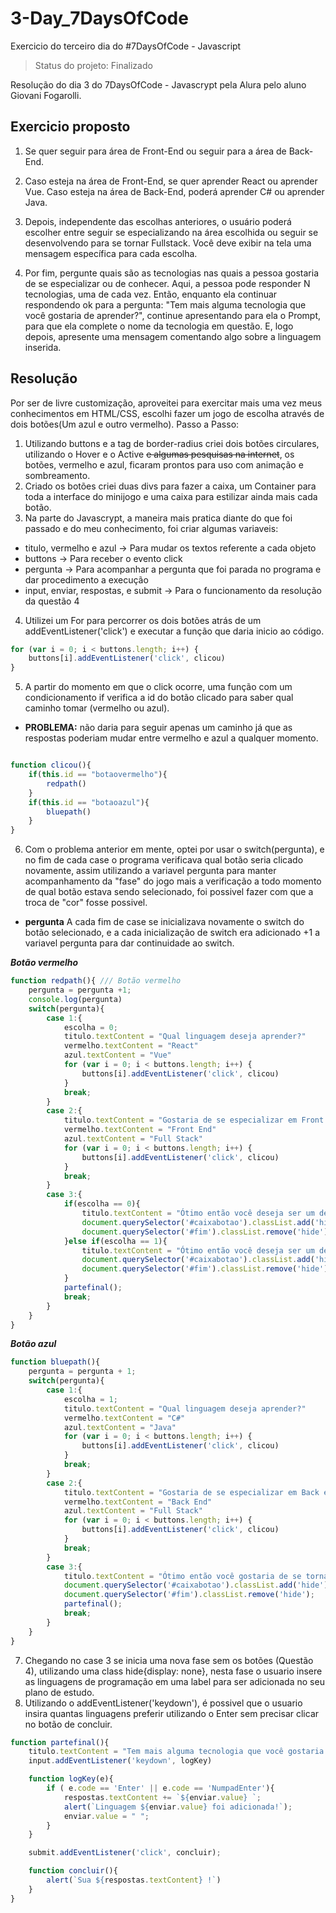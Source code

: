 # 3-Day_7DaysOfCode
Exercicio do terceiro dia do #7DaysOfCode - Javascript

> Status do projeto: Finalizado

Resolução do dia 3 do 7DaysOfCode - Javascrypt pela Alura pelo aluno Giovani Fogarolli.

## Exercicio proposto

1. Se quer seguir para área de Front-End ou seguir para a área de Back-End.

2. Caso esteja na área de Front-End, se quer aprender React ou aprender Vue. Caso esteja na área de Back-End, poderá aprender C# ou aprender Java.

3. Depois, independente das escolhas anteriores, o usuário poderá escolher entre seguir se especializando na área escolhida ou seguir se desenvolvendo para se tornar Fullstack. Você deve exibir na tela uma mensagem específica para cada escolha.

4. Por fim, pergunte quais são as tecnologias nas quais a pessoa gostaria de se especializar ou de conhecer. Aqui, a pessoa pode responder N tecnologias, uma de cada vez. Então, enquanto ela continuar respondendo ok para a pergunta: "Tem mais alguma tecnologia que você gostaria de aprender?", continue apresentando para ela o Prompt, para que ela complete o nome da tecnologia em questão. E, logo depois, apresente uma mensagem comentando algo sobre a linguagem inserida.

## Resolução

Por ser de livre customização, aproveitei para exercitar mais uma vez meus conhecimentos em HTML/CSS, escolhi fazer um jogo de escolha através de dois botões(Um azul e outro vermelho).
Passo a Passo:

1. Utilizando buttons e a tag de border-radius criei dois botões circulares, utilizando o Hover e o Active ~~e algumas pesquisas na internet~~, os botões, vermelho e azul, ficaram prontos para uso com animação e sombreamento.
2. Criado os botões criei duas divs para fazer a caixa, um Container para toda a interface do minijogo e uma caixa para estilizar ainda mais cada botão.
3. Na parte do Javascrypt, a maneira mais pratica diante do que foi passado e do meu conhecimento, foi criar algumas variaveis:
  - titulo, vermelho e azul -> Para mudar os textos referente a cada objeto
  - buttons -> Para receber o evento click
  - pergunta -> Para acompanhar a pergunta que foi parada no programa e dar procedimento a execução
  - input, enviar, respostas, e submit -> Para o funcionamento da resolução da questão 4
4. Utilizei um For para percorrer os dois botões atrás de um addEventListener('click') e executar a função que daria inicio ao código.

```js
for (var i = 0; i < buttons.length; i++) {
    buttons[i].addEventListener('click', clicou)
}
```


5. A partir do momento em que o click ocorre, uma função com um condicionamento if verifica a id do botão clicado para saber qual caminho tomar (vermelho ou azul).
  - **PROBLEMA:** não daria para seguir apenas um caminho já que as respostas poderiam mudar entre vermelho e azul a qualquer momento.
  
```js

function clicou(){
    if(this.id == "botaovermelho"){
        redpath()
    }
    if(this.id == "botaoazul"){
        bluepath()
    }
}
```
6. Com o problema anterior em mente, optei por usar o switch(pergunta), e no fim de cada case o programa verificava qual botão seria clicado novamente, assim utilizando a variavel pergunta para manter acompanhamento da "fase" do jogo mais a verificação a todo momento de qual botão estava sendo selecionado, foi possivel fazer com que a troca de "cor" fosse possivel.
  - **pergunta** A cada fim de case se inicializava novamente o switch do botão selecionado, e a cada inicialização de switch era adicionado +1 a variavel pergunta para dar continuidade ao switch.

***Botão vermelho***

```js
function redpath(){ /// Botão vermelho
    pergunta = pergunta +1;
    console.log(pergunta)
    switch(pergunta){
        case 1:{
            escolha = 0;
            titulo.textContent = "Qual linguagem deseja aprender?"
            vermelho.textContent = "React"
            azul.textContent = "Vue"
            for (var i = 0; i < buttons.length; i++) {
                buttons[i].addEventListener('click', clicou)
            }
            break;
        }
        case 2:{
            titulo.textContent = "Gostaria de se especializar em Front end ou se tornar Fullstack?"
            vermelho.textContent = "Front End"
            azul.textContent = "Full Stack"
            for (var i = 0; i < buttons.length; i++) {
                buttons[i].addEventListener('click', clicou)
            }
            break;
        }
        case 3:{
            if(escolha == 0){
                titulo.textContent = "Ótimo então você deseja ser um desenvolvedor Front End, quais lingaguens gostaria de aprender?"
                document.querySelector('#caixabotao').classList.add('hide')
                document.querySelector('#fim').classList.remove('hide')
            }else if(escolha == 1){
                titulo.textContent = "Ótimo então você deseja ser um desenvolvedor Back End, quais lingaguens gostaria de aprender?"
                document.querySelector('#caixabotao').classList.add('hide')
                document.querySelector('#fim').classList.remove('hide')
            }
            partefinal();
            break;
        }
    }
}
```

***Botão azul***

```js
function bluepath(){
    pergunta = pergunta + 1;
    switch(pergunta){
        case 1:{
            escolha = 1;
            titulo.textContent = "Qual linguagem deseja aprender?"
            vermelho.textContent = "C#"
            azul.textContent = "Java"
            for (var i = 0; i < buttons.length; i++) {
                buttons[i].addEventListener('click', clicou)
            }
            break;
        }
        case 2:{
            titulo.textContent = "Gostaria de se especializar em Back end ou se tornar Fullstack?"
            vermelho.textContent = "Back End"
            azul.textContent = "Full Stack"
            for (var i = 0; i < buttons.length; i++) {
                buttons[i].addEventListener('click', clicou)
            }
            break;
        }
        case 3:{
            titulo.textContent = "Ótimo então você gostaria de se tornar um desenvolvedor Full Stack, quais linguagens gostaria de aprender?";
            document.querySelector('#caixabotao').classList.add('hide');
            document.querySelector('#fim').classList.remove('hide');
            partefinal();
            break;
        }
    }
}


```
7. Chegando no case 3 se inicia uma nova fase sem os botões (Questão 4), utilizando uma class hide{display: none}, nesta fase o usuario insere as linguagens de programação em uma label para ser adicionada no seu plano de estudo.
8. Utilizando o addEventListener('keydown'), é possivel que o usuario insira quantas linguagens preferir utilizando o Enter sem precisar clicar no botão de concluir.

```js
function partefinal(){
    titulo.textContent = "Tem mais alguma tecnologia que você gostaria de aprender?"
    input.addEventListener('keydown', logKey)

    function logKey(e){
        if ( e.code == 'Enter' || e.code == 'NumpadEnter'){
            respostas.textContent += `${enviar.value} `;
            alert(`Linguagem ${enviar.value} foi adicionada!`);
            enviar.value = " ";
        }
    }

    submit.addEventListener('click', concluir);

    function concluir(){
        alert(`Sua ${respostas.textContent} !`)
    }
}

```


